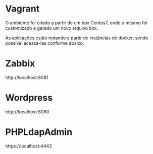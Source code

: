 # Vagrant

O ambiente foi criado a partir de um box Centos7, onde o mesmo foi customizado e gerado um novo arquivo box.


As aplicações estão rodando a partir de instâncias do docker, sendo possível acessa-las conforme abaixo:

# Zabbix

http://localhost:8081



# Wordpress

http://localhost:8080



# PHPLdapAdmin

https://localhost:4443

